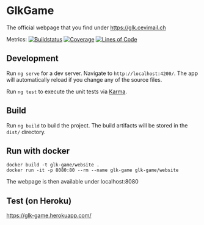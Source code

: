 # GlkGame

The official webpage that you find under https://glk.cevimail.ch

Metrics: 
[![Buildstatus](https://github.com/patrickuhlmann/glk-game/workflows/Build%20Main/badge.svg)](https://github.com/patrickuhlmann/glk-game/actions/workflows/build_main.yml)
[![Coverage](https://sonarcloud.io/api/project_badges/measure?project=patrickuhlmann_glk-game&metric=coverage)](https://sonarcloud.io/dashboard?id=patrickuhlmann_glk-game)
[![Lines of Code](https://sonarcloud.io/api/project_badges/measure?project=patrickuhlmann_glk-game&metric=ncloc)](https://sonarcloud.io/dashboard?id=patrickuhlmann_glk-game)

## Development

Run `ng serve` for a dev server. Navigate to `http://localhost:4200/`. The app will automatically reload if you change any of the source files.

Run `ng test` to execute the unit tests via [Karma](https://karma-runner.github.io).

## Build

Run `ng build` to build the project. The build artifacts will be stored in the `dist/` directory.

## Run with docker

```
docker build -t glk-game/website .
docker run -it -p 8080:80 --rm --name glk-game glk-game/website
```

The webpage is then available under localhost:8080

## Test (on Heroku)

https://glk-game.herokuapp.com/
